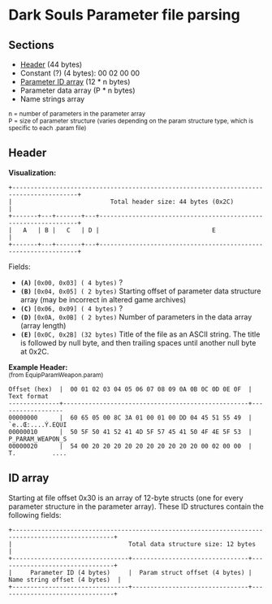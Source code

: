 # Dark Souls Parameter file parsing  

## Sections  
 * [Header](#header) (44 bytes)
 * Constant (?) (4 bytes): 00 02 00 00
 * [Parameter ID array](#id-array) (12 * n bytes)
 * Parameter data array (P * n bytes)
 * Name strings array
 
<sup>n = number of parameters in the parameter array</sup>  
<sup>P = size of parameter structure (varies depending on the param structure type, which is specific to each .param file)</sup>
 

## Header  
**Visualization:**  
```
+----------------------------------------------------------------------------------------+
|                           Total header size: 44 bytes (0x2C)                           |
+-------+---+-------+---+----------------------------------------------------------------+
|   A   | B |   C   | D |                               E                                |
+-------+---+-------+---+----------------------------------------------------------------+
```
Fields:  
 * **`(A)`** `[0x00, 0x03] ( 4 bytes)` ?  
 * **`(B)`** `[0x04, 0x05] ( 2 bytes)` Starting offset of parameter data structure array (may be incorrect in altered game archives)  
 * **`(C)`** `[0x06, 0x09] ( 4 bytes)` ?  
 * **`(D)`** `[0x0A, 0x0B] ( 2 bytes)` Number of parameters in the data array (array length)  
 * **`(E)`** `[0x0C, 0x2B] (32 bytes)` Title of the file as an ASCII string. The title is followed by null byte, and then trailing spaces until another null byte at 0x2C.  

**Example Header:**  
<sup>(from EquipParamWeapon.param)</sup>
```
Offset (hex)  |  00 01 02 03 04 05 06 07 08 09 0A 0B 0C 0D 0E 0F  |    Text format   
--------------+---------------------------------------------------+------------------
00000000      |  60 65 05 00 8C 3A 01 00 01 00 DD 04 45 51 55 49  |  `e..Œ:....Ý.EQUI
00000010      |  50 5F 50 41 52 41 4D 5F 57 45 41 50 4F 4E 5F 53  |  P_PARAM_WEAPON_S
00000020      |  54 00 20 20 20 20 20 20 20 20 20 20 00 02 00 00  |  T.          ....
```



## ID array  

Starting at file offset 0x30 is an array of 12-byte structs (one for every parameter structure in the parameter array). These ID structures contain the following fields:

```
+--------------------------------------------------------------------------------------------------+
|                                Total data structure size: 12 bytes                               |
+--------------------------------+--------------------------------+--------------------------------+
|     Parameter ID (4 bytes)     |  Param struct offset (4 bytes) |  Name string offset (4 bytes)  |
+--------------------------------+--------------------------------+--------------------------------+
```
